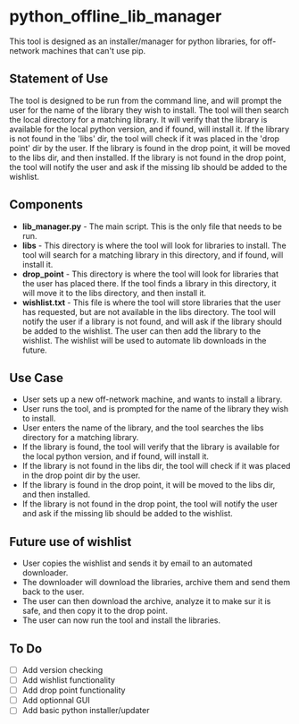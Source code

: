 # python_offline_lib_manager
This tool is designed as an installer/manager for python libraries, for off-network machines that can't use pip.

## Statement of Use
The tool is designed to be run from the command line, and will prompt the user for the name of the library they wish to install. The tool will then search the local directory for a matching library. It will verify that the library is available for the local python version, and if found, will install it. If the library is not found in the 'libs' dir, the tool will check if it was placed in the 'drop point' dir by the user. If the library is found in the drop point, it will be moved to the libs dir, and then installed. If the library is not found in the drop point, the tool will notify the user and ask if the missing lib should be added to the wishlist.

## Components
- **lib_manager.py** - The main script. This is the only file that needs to be run.
- **libs** - This directory is where the tool will look for libraries to install. The tool will search for a matching library in this directory, and if found, will install it.
- **drop_point** - This directory is where the tool will look for libraries that the user has placed there. If the tool finds a library in this directory, it will move it to the libs directory, and then install it.
- **wishlist.txt** - This file is where the tool will store libraries that the user has requested, but are not available in the libs directory. The tool will notify the user if a library is not found, and will ask if the library should be added to the wishlist. The user can then add the library to the wishlist. The wishlist will be used to automate lib downloads in the future.

## Use Case
- User sets up a new off-network machine, and wants to install a library.
- User runs the tool, and is prompted for the name of the library they wish to install.
- User enters the name of the library, and the tool searches the libs directory for a matching library.
- If the library is found, the tool will verify that the library is available for the local python version, and if found, will install it.
- If the library is not found in the libs dir, the tool will check if it was placed in the drop point dir by the user.
- If the library is found in the drop point, it will be moved to the libs dir, and then installed.
- If the library is not found in the drop point, the tool will notify the user and ask if the missing lib should be added to the wishlist.

## Future use of wishlist
- User copies the wishlist and sends it by email to an automated downloader.
- The downloader will download the libraries, archive them and send them back to the user.
- The user can then download the archive, analyze it to make sur it is safe, and then copy it to the drop point.
- The user can now run the tool and install the libraries.


## To Do
- [ ] Add version checking
- [ ] Add wishlist functionality
- [ ] Add drop point functionality
- [ ] Add optionnal GUI
- [ ] Add basic python installer/updater